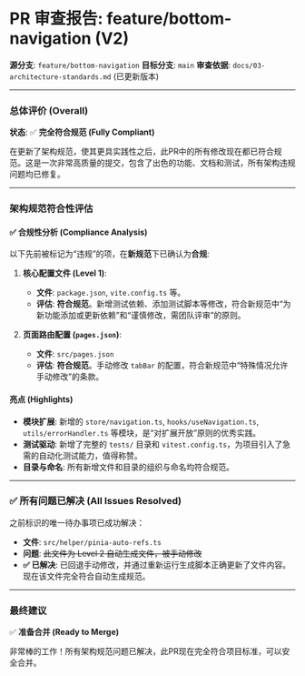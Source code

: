 # PR 审查报告: feature/bottom-navigation (V2)

**源分支**: `feature/bottom-navigation`
**目标分支**: `main`
**审查依据**: `docs/03-architecture-standards.md` (已更新版本)

---

### **总体评价 (Overall)**

**状态**: ✅ **完全符合规范 (Fully Compliant)**

在更新了架构规范，使其更具实践性之后，此PR中的所有修改现在都已符合规范。这是一次非常高质量的提交，包含了出色的功能、文档和测试，所有架构违规问题均已修复。

---

### **架构规范符合性评估**

#### ✅ **合规性分析 (Compliance Analysis)**

以下先前被标记为“违规”的项，在**新规范**下已确认为**合规**: 

1.  **核心配置文件 (Level 1)**:
    *   **文件**: `package.json`, `vite.config.ts` 等。
    *   **评估**: **符合规范**。新增测试依赖、添加测试脚本等修改，符合新规范中“为新功能添加或更新依赖”和“谨慎修改，需团队评审”的原则。

2.  **页面路由配置 (`pages.json`)**:
    *   **文件**: `src/pages.json`
    *   **评估**: **符合规范**。手动修改 `tabBar` 的配置，符合新规范中“特殊情况允许手动修改”的条款。

#### 亮点 (Highlights)

*   **模块扩展**: 新增的 `store/navigation.ts`, `hooks/useNavigation.ts`, `utils/errorHandler.ts` 等模块，是“对扩展开放”原则的优秀实践。
*   **测试驱动**: 新增了完整的 `tests/` 目录和 `vitest.config.ts`，为项目引入了急需的自动化测试能力，值得称赞。
*   **目录与命名**: 所有新增文件和目录的组织与命名均符合规范。

--- 

### ✅ 所有问题已解决 (All Issues Resolved)

之前标识的唯一待办事项已成功解决：

*   **文件**: `src/helper/pinia-auto-refs.ts`
*   **问题**: ~~此文件为 Level 2 自动生成文件，被手动修改~~
*   **✅ 已解决**: 已回退手动修改，并通过重新运行生成脚本正确更新了文件内容。现在该文件完全符合自动生成规范。

---

### **最终建议**

✅ **准备合并 (Ready to Merge)**

非常棒的工作！所有架构规范问题已解决，此PR现在完全符合项目标准，可以安全合并。